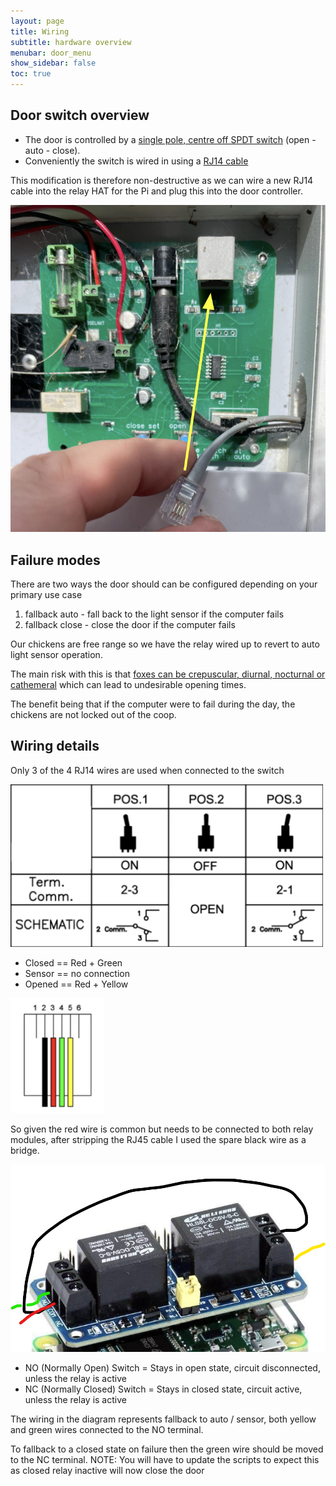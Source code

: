 ```yaml
---
layout: page
title: Wiring
subtitle: hardware overview
menubar: door_menu
show_sidebar: false
toc: true
---
```


## Door switch overview

* The door is controlled by a [single pole, centre off SPDT switch](https://www.jaycar.com.au/spdt-centre-off-miniature-toggle-switch-solder-tag/p/ST0336) (open - auto - close).
* Conveniently the switch is wired in using a [RJ14 cable](https://en.wikipedia.org/wiki/Registered_jack#Pinout)

This modification is therefore non-destructive as we can wire a new RJ14 cable into the relay HAT for the Pi and plug this into the door controller.

![wiring overview](/img/door-wiring-overview.png)

## Failure modes

There are two ways the door should can be configured depending on your primary use case

1. fallback auto - fall back to the light sensor if the computer fails
1. fallback close - close the door if the computer fails

Our chickens are free range so we have the relay wired up to revert to auto light sensor operation.

The main risk with this is that [foxes can be crepuscular, diurnal, nocturnal or cathemeral](https://www.squirrelsatthefeeder.com/are-red-foxes-nocturnal-or-diurnal/) which can lead to undesirable opening times.

The benefit being that if the computer were to fail during the day, the chickens are not locked out of the coop.

## Wiring details

Only 3 of the 4 RJ14 wires are used when connected to the switch

<img src="/img/toggle-switch.png" width="500em" alt="toggle switch wiring">

* Closed == Red + Green
* Sensor == no connection
* Opened == Red + Yellow

<img src="/img/rj14-pinout.png" width="150em" alt="RJ14 pinout">

So given the red wire is common but needs to be connected to both relay modules, after stripping the RJ45 cable I used the spare black wire as a bridge.

![relay wiring](/img/relay-wiring.png)

* NO (Normally Open) Switch = Stays in open state, circuit disconnected, unless the relay is active
* NC (Normally Closed) Switch = Stays in closed state, circuit active, unless the relay is active

The wiring in the diagram represents fallback to auto / sensor, both yellow and green wires connected to the NO terminal.

To fallback to a closed state on failure then the green wire should be moved to the NC terminal.
NOTE: You will have to update the scripts to expect this as closed relay inactive will now close the door
